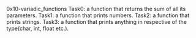 0x10-variadic_functions
Task0: a function that returns the sum of all its parameters.
Task1: a function that prints numbers.
Task2: a function that prints strings.
Task3: a function that prints anything in respective of the type(char, int, float etc.).
